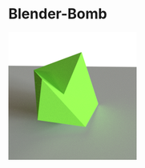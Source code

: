 # Blender-Bomb
![Render](https://github.com/sathishvelumathi/Blender-Bomb/blob/master/render-01.png)
